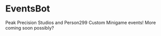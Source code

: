 # EventsBot
Peak Precision Studios and Person299 Custom Minigame events! More coming soon possibly? 
